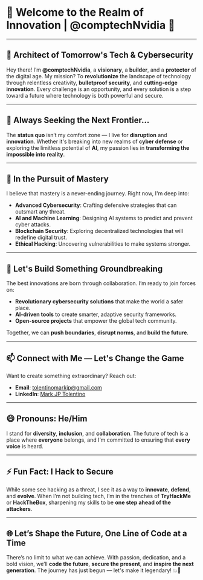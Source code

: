 # 🌟 Welcome to the Realm of Innovation | @comptechNvidia 🌟

---

## 🚀 Architect of Tomorrow's Tech & Cybersecurity
Hey there! I’m **@comptechNvidia**, a **visionary**, a **builder**, and a **protector** of the digital age. My mission? To **revolutionize** the landscape of technology through relentless creativity, **bulletproof security**, and **cutting-edge innovation**. Every challenge is an opportunity, and every solution is a step toward a future where technology is both powerful and secure.

---

## 👀 Always Seeking the Next Frontier...
The **status quo** isn’t my comfort zone — I live for **disruption** and **innovation**. Whether it's breaking into new realms of **cyber defense** or exploring the limitless potential of **AI**, my passion lies in **transforming the impossible into reality**.

---

## 🌱 In the Pursuit of Mastery
I believe that mastery is a never-ending journey. Right now, I'm deep into:
- **Advanced Cybersecurity**: Crafting defensive strategies that can outsmart any threat.
- **AI and Machine Learning**: Designing AI systems to predict and prevent cyber attacks.
- **Blockchain Security**: Exploring decentralized technologies that will redefine digital trust.
- **Ethical Hacking**: Uncovering vulnerabilities to make systems stronger.

---

## 💞️ Let's Build Something Groundbreaking
The best innovations are born through collaboration. I’m ready to join forces on:
- **Revolutionary cybersecurity solutions** that make the world a safer place.
- **AI-driven tools** to create smarter, adaptive security frameworks.
- **Open-source projects** that empower the global tech community.

Together, we can **push boundaries**, **disrupt norms**, and **build the future**.

---

## 📫 Connect with Me — Let's Change the Game
Want to create something extraordinary? Reach out:
- **Email**: tolentinomarkjp@gmail.com
- **LinkedIn**: [Mark JP Tolentino](https://www.linkedin.com/in/mark-jp-tolentino-043522294/)

---

## 😄 Pronouns: He/Him
I stand for **diversity**, **inclusion**, and **collaboration**. The future of tech is a place where **everyone** belongs, and I’m committed to ensuring that **every voice** is heard.

---

## ⚡ Fun Fact: I Hack to Secure
While some see hacking as a threat, I see it as a way to **innovate**, **defend**, and **evolve**. When I’m not building tech, I’m in the trenches of **TryHackMe** or **HackTheBox**, sharpening my skills to be **one step ahead of the attackers**.

---

## 🌐 Let’s Shape the Future, One Line of Code at a Time
There’s no limit to what we can achieve. With passion, dedication, and a bold vision, we’ll **code the future**, **secure the present**, and **inspire the next generation**. The journey has just begun — let's make it legendary! 💥🚀
